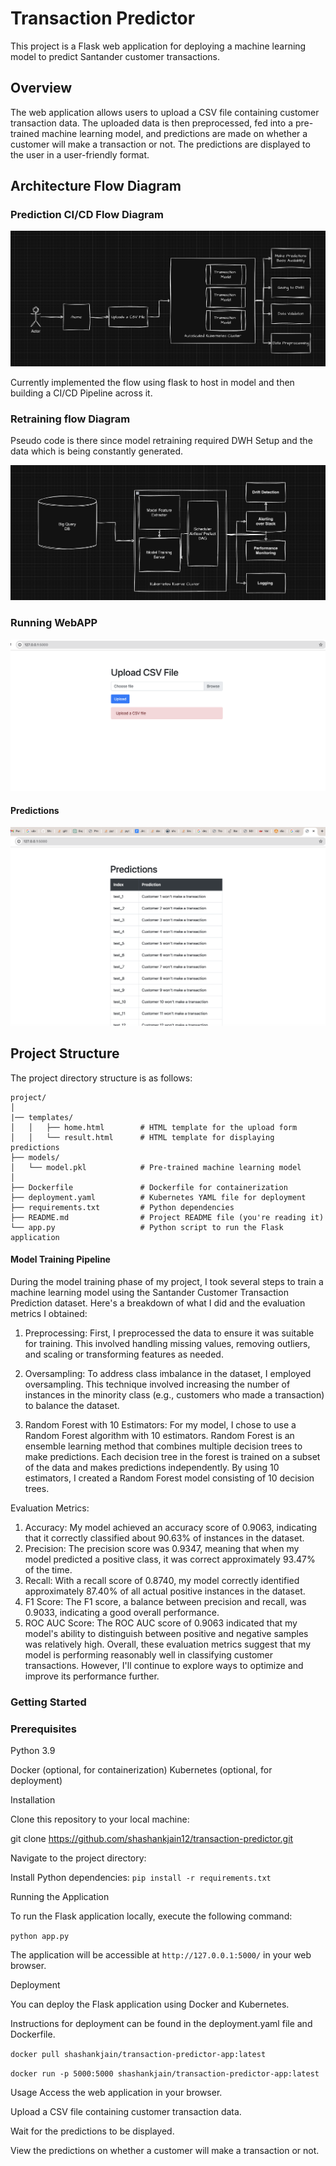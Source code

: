# Transaction Predictor
This project is a Flask web application for deploying a machine learning model to predict Santander customer transactions.

## Overview
The web application allows users to upload a CSV file containing customer transaction data. The uploaded data is then preprocessed, fed into a pre-trained machine learning model, and predictions are made on whether a customer will make a transaction or not. The predictions are displayed to the user in a user-friendly format.


## Architecture Flow Diagram

### Prediction CI/CD Flow Diagram

![alt text](/images/prediction_model.png)

Currently implemented the flow using flask to host in model and then building a CI/CD Pipeline across it.

### Retraining flow Diagram
Pseudo code is there since model retraining required DWH Setup and the data which is being constantly generated.

![alt text](/images/retraining_model.png)


### Running WebAPP
![alt text](/images/running_webapp.png)

#### Predictions
![alt text](/images/predictions.png)


## Project Structure
The project directory structure is as follows:

```
project/
│
|── templates/
│   │   ├── home.html        # HTML template for the upload form
│   │   └── result.html      # HTML template for displaying predictions
├── models/
│   └── model.pkl            # Pre-trained machine learning model
│
├── Dockerfile               # Dockerfile for containerization
├── deployment.yaml          # Kubernetes YAML file for deployment
├── requirements.txt         # Python dependencies
├── README.md                # Project README file (you're reading it)
└── app.py                   # Python script to run the Flask application
```

#### Model Training Pipeline

During the model training phase of my project, I took several steps to train a machine learning model using the Santander Customer Transaction Prediction dataset. Here's a breakdown of what I did and the evaluation metrics I obtained:

1. Preprocessing: First, I preprocessed the data to ensure it was suitable for training. This involved handling missing values, removing outliers, and scaling or transforming features as needed.

2. Oversampling: To address class imbalance in the dataset, I employed oversampling. This technique involved increasing the number of instances in the minority class (e.g., customers who made a transaction) to balance the dataset.

3. Random Forest with 10 Estimators: For my model, I chose to use a Random Forest algorithm with 10 estimators. Random Forest is an ensemble learning method that combines multiple decision trees to make predictions. Each decision tree in the forest is trained on a subset of the data and makes predictions independently. By using 10 estimators, I created a Random Forest model consisting of 10 decision trees.

Evaluation Metrics:

1. Accuracy: My model achieved an accuracy score of 0.9063, indicating that it correctly classified about 90.63% of instances in the dataset.
2. Precision: The precision score was 0.9347, meaning that when my model predicted a positive class, it was correct approximately 93.47% of the time.
3. Recall: With a recall score of 0.8740, my model correctly identified approximately 87.40% of all actual positive instances in the dataset.
4. F1 Score: The F1 score, a balance between precision and recall, was 0.9033, indicating a good overall performance.
5. ROC AUC Score: The ROC AUC score of 0.9063 indicated that my model's ability to distinguish between positive and negative samples was relatively high.
Overall, these evaluation metrics suggest that my model is performing reasonably well in classifying customer transactions. However, I'll continue to explore ways to optimize and improve its performance further.


### Getting Started

### Prerequisites
Python 3.9

Docker (optional, for containerization)
Kubernetes (optional, for deployment)

Installation

Clone this repository to your local machine:

git clone https://github.com/shashankjain12/transaction-predictor.git

Navigate to the project directory:

Install Python dependencies:
`pip install -r requirements.txt`


Running the Application

To run the Flask application locally, execute the following command:

`python app.py`

The application will be accessible at `http://127.0.0.1:5000/` in your web browser.

Deployment

You can deploy the Flask application using Docker and Kubernetes. 

Instructions for deployment can be found in the deployment.yaml file and Dockerfile.

`docker pull shashankjain/transaction-predictor-app:latest`

`docker run -p 5000:5000 shashankjain/transaction-predictor-app:latest`

Usage
Access the web application in your browser.

Upload a CSV file containing customer transaction data.

Wait for the predictions to be displayed.

View the predictions on whether a customer will make a transaction or not.
